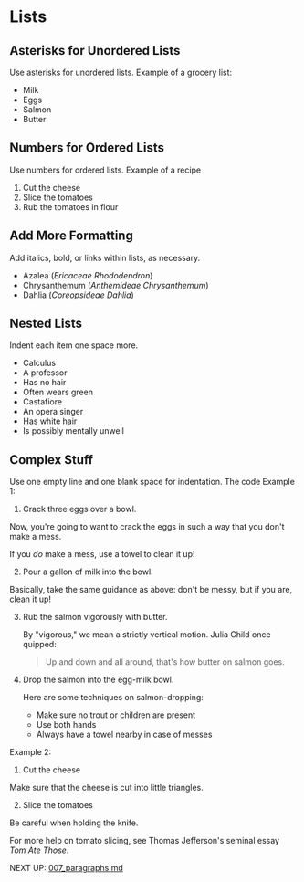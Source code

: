 # Lists

## Asterisks for Unordered Lists
Use asterisks for unordered lists. Example of a grocery list:
* Milk
* Eggs
* Salmon
* Butter

## Numbers for Ordered Lists
Use numbers for ordered lists. Example of a recipe
1. Cut the cheese
2. Slice the tomatoes
3. Rub the tomatoes in flour

## Add More Formatting
Add italics, bold, or links within lists, as necessary.
* Azalea (_Ericaceae Rhododendron_)
* Chrysanthemum (_Anthemideae Chrysanthemum_)
* Dahlia (_Coreopsideae Dahlia_)

## Nested Lists
Indent each item one space more.
* Calculus
 * A professor
 * Has no hair
 * Often wears green
* Castafiore
 * An opera singer
 * Has white hair
 * Is possibly mentally unwell

## Complex Stuff
Use one empty line and one blank space for indentation. The code
Example 1:
1. Crack three eggs over a bowl.

 Now, you're going to want to crack the eggs in such a way that you don't make a mess.

 If you _do_ make a mess, use a towel to clean it up!

2. Pour a gallon of milk into the bowl.

 Basically, take the same guidance as above: don't be messy, but if you are, clean it up!

3. Rub the salmon vigorously with butter.

   By "vigorous," we mean a strictly vertical motion. Julia Child once quipped:
   > Up and down and all around, that's how butter on salmon goes.
4. Drop the salmon into the egg-milk bowl.

   Here are some techniques on salmon-dropping:

   * Make sure no trout or children are present
   * Use both hands
   * Always have a towel nearby in case of messes

Example 2:
1. Cut the cheese

 Make sure that the cheese is cut into little triangles.

2. Slice the tomatoes

 Be careful when holding the knife.

 For more help on tomato slicing, see Thomas Jefferson's seminal essay _Tom Ate Those_.

NEXT UP:
[007_paragraphs.md](007_paragraphs.md)
